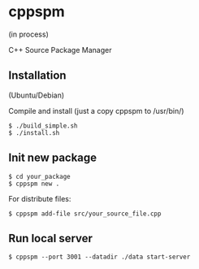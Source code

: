 # cppspm

(in process)

C++ Source Package Manager


## Installation

(Ubuntu/Debian)

Compile and install (just a copy cppspm to /usr/bin/)
```
$ ./build_simple.sh
$ ./install.sh
```

## Init new package

```
$ cd your_package
$ cppspm new .
```

For distribute files:

```
$ cppspm add-file src/your_source_file.cpp
```

## Run local server

```
$ cppspm --port 3001 --datadir ./data start-server
```